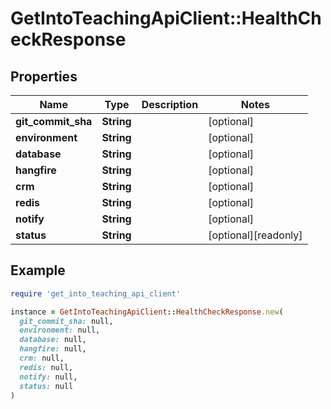 # GetIntoTeachingApiClient::HealthCheckResponse

## Properties

| Name | Type | Description | Notes |
| ---- | ---- | ----------- | ----- |
| **git_commit_sha** | **String** |  | [optional] |
| **environment** | **String** |  | [optional] |
| **database** | **String** |  | [optional] |
| **hangfire** | **String** |  | [optional] |
| **crm** | **String** |  | [optional] |
| **redis** | **String** |  | [optional] |
| **notify** | **String** |  | [optional] |
| **status** | **String** |  | [optional][readonly] |

## Example

```ruby
require 'get_into_teaching_api_client'

instance = GetIntoTeachingApiClient::HealthCheckResponse.new(
  git_commit_sha: null,
  environment: null,
  database: null,
  hangfire: null,
  crm: null,
  redis: null,
  notify: null,
  status: null
)
```

